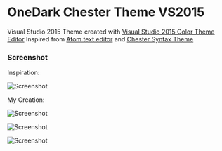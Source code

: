 # OneDark Chester Theme VS2015

Visual Studio 2015 Theme created with [Visual Studio 2015 Color Theme Editor](https://visualstudiogallery.msdn.microsoft.com/6f4b51b6-5c6b-4a81-9cb5-f2daa560430b) Inspired from [Atom text editor](https://atom.io/) and [Chester Syntax Theme](https://github.com/csutter/chester-atom-syntax)

### Screenshot
Inspiration: 

![Screenshot](https://cloud.githubusercontent.com/assets/6108922/14466134/f8931352-00ee-11e6-923a-682a79873032.PNG)


My Creation:

![Screenshot](https://cloud.githubusercontent.com/assets/6108922/14466111/df3b0a4a-00ee-11e6-862e-dd531cf8fbb4.PNG)




![Screenshot](https://cloud.githubusercontent.com/assets/6108922/14466133/f710e478-00ee-11e6-859f-d69dede15211.PNG)





![Screenshot](https://cloud.githubusercontent.com/assets/6108922/14466059/b6e125c0-00ee-11e6-8d57-96a4aa06f35d.PNG)